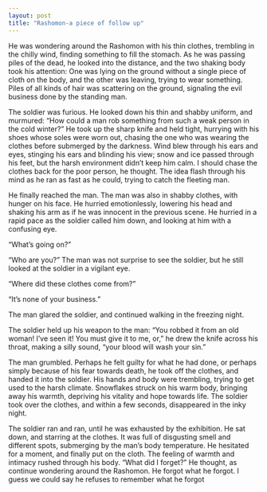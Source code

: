 ```yaml
---
layout: post
title: "Rashomon-a piece of follow up"
---
```

He was wondering around the Rashomon with his thin clothes, trembling in the chilly wind, finding something to fill the stomach. As he was passing piles of the dead, he looked into the distance, and the two shaking body took his attention: One was lying on the ground without a single piece of cloth on the body, and the other was leaving, trying to wear something. Piles of all kinds of hair was scattering on the ground, signaling the evil business done by the standing man.

The soldier was furious. He looked down his thin and shabby uniform, and murmured: “How could a man rob something from such a weak person in the cold winter?” He took up the sharp knife and held tight, hurrying with his shoes whose soles were worn out, chasing the one who was wearing the clothes before submerged by the darkness. Wind blew through his ears and eyes, stinging his ears and blinding his view; snow and ice passed through his feet, but the harsh environment didn’t keep him calm. I should chase the clothes back for the poor person, he thought. The idea flash through his mind as he ran as fast as he could, trying to catch the fleeting man.

He finally reached the man. The man was also in shabby clothes, with hunger on his face. He hurried emotionlessly, lowering his head and shaking his arm as if he was innocent in the previous scene. He hurried in a rapid pace as the soldier called him down, and looking at him with a confusing eye. 

“What’s going on?” 

“Who are you?” The man was not surprise to see the soldier, but he still looked at the soldier in a vigilant eye.

“Where did these clothes come from?”

“It’s none of your business.”

The man glared the soldier, and continued walking in the freezing night.

The soldier held up his weapon to the man: “You robbed it from an old woman! I’ve seen it! You must give it to me, or,” he drew the knife across his throat, making a silly sound, “your blood will wash your sin.”

The man grumbled. Perhaps he felt guilty for what he had done, or perhaps simply because of his fear towards death, he took off the clothes, and handed it into the soldier. His hands and body were trembling, trying to get used to the harsh climate. Snowflakes struck on his warm body, bringing away his warmth, depriving his vitality and hope towards life. The soldier took over the clothes, and within a few seconds, disappeared in the inky night.

The soldier ran and ran, until he was exhausted by the exhibition. He sat down, and starring at the clothes. It was full of disgusting smell and different spots, submerging by the man’s body temperature. He hesitated for a moment, and finally put on the cloth. The feeling of warmth and intimacy rushed through his body. “What did I forget?” He thought, as continue wondering around the Rashomon. He forgot what he forgot. I guess we could say he refuses to remember what he forgot

